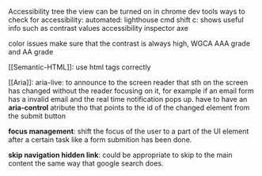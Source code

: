 
Accessibility tree
	the view can be turned on in chrome dev tools
	    ways to check for accessibility:
		    automated:
			    lighthouse
				    cmd shift c: shows useful info such as contrast values
			    accessibility inspector
			    axe

color issues
	make sure that the contrast is always high, WGCA AAA grade and AA grade

[[Semantic-HTML]]:
	use html tags correctly

[[Aria]]:
	aria-live: to announce to the screen reader that sth on the screen has changed without the reader focusing on it, for example if an email form has a invalid email and the real time notification pops up. 
		have to have an **aria-control** atribute tho that points to the id of the changed element from the submit button

**focus management**: shift the focus of the user to a part of the UI element after a certain task like a form submition has been done. 

**skip navigation hidden link**:
	could be appropriate to skip to the main content the same way that google search does.